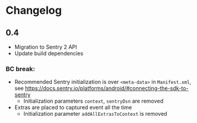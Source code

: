 # Changelog

## 0.4
- Migration to Sentry 2 API
- Update build dependencies

### BC break:
- Recommended Sentry initialization is over `<meta-data>` in `Manifest.xml`, see https://docs.sentry.io/platforms/android/#connecting-the-sdk-to-sentry
  - Initialization parameters `context`, `sentryDsn` are removed
- Extras are placed to captured event all the time
  - Initialization parameter `addAllExtrasToContext` is removed
